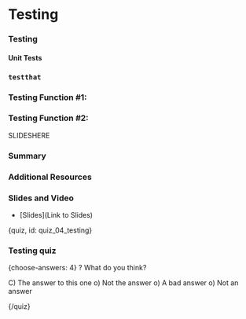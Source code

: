 
# Testing

<!-- Google Slide ID -->
<!-- SLIDEID -->

<!-- Include a slide PNG with Page_ID from this Slide Deck: -->
<!-- ![](https://docs.google.com/presentation/d/SLIDEID/export/png?id=SLIDEID&pageid=PAGE_ID) -->
<!-- or use  `didactr::gs_slide_df("SLIDEID")$png_markdown` -->

### Testing

#### Unit Tests

### `testthat`

### Testing Function #1:

### Testing Function #2: 

SLIDESHERE

### Summary

### Additional Resources

### Slides and Video

<!-- ![Testing](YouTube Link) -->

  - [Slides](Link to Slides)

{quiz, id: quiz_04_testing}

### Testing quiz

{choose-answers: 4} 
? What do you think?


C) The answer to this one
o) Not the answer
o) A bad answer
o) Not an answer

{/quiz}
